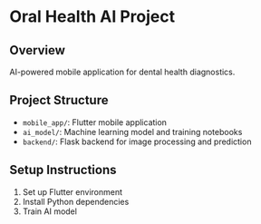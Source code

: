 # Oral Health AI Project

## Overview
AI-powered mobile application for dental health diagnostics.

## Project Structure
- `mobile_app/`: Flutter mobile application
- `ai_model/`: Machine learning model and training notebooks
- `backend/`: Flask backend for image processing and prediction

## Setup Instructions
1. Set up Flutter environment
2. Install Python dependencies
3. Train AI model
